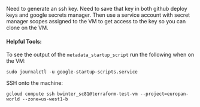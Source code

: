 Need to generate an ssh key. Need to save that key in both github deploy keys and google secrets manager. 
Then use a service account with secret manager scopes assigned to the VM to get access to the key so you can clone on the VM.

#### Helpful Tools:

To see the output of the `metadata_startup_script` run the following when on the VM:
```shell
sudo journalctl -u google-startup-scripts.service
```

SSH onto the machine:
```shell
gcloud compute ssh bwinter_sc81@terraform-test-vm --project=europan-world --zone=us-west1-b
```